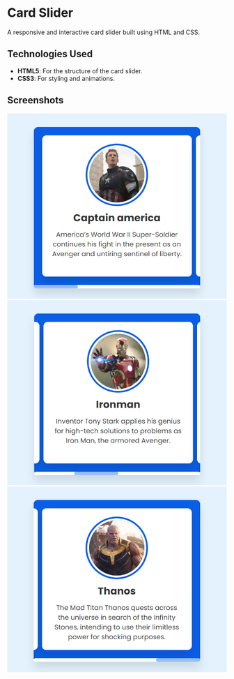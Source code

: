 # Card Slider

A responsive and interactive card slider built using HTML and CSS.


## Technologies Used

- **HTML5**: For the structure of the card slider.
- **CSS3**: For styling and animations.

## Screenshots

![Card Slider Screenshot](screenshots/Screenshot-1.png)
![Card Slider Screenshot](screenshots/Screenshot-2.png)
![Card Slider Screenshot](screenshots/Screenshot-3.png)
